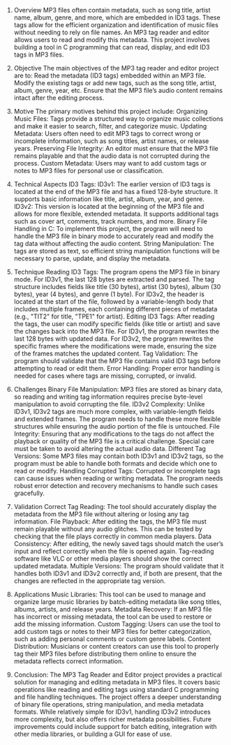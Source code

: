 1. Overview
MP3 files often contain metadata, such as song title, artist name, album, genre, and more, which are embedded in ID3 tags. These tags allow for the efficient organization and identification of music files without needing to rely on file names. An MP3 tag reader and editor allows users to read and modify this metadata. This project involves building a tool in C programming that can read, display, and edit ID3 tags in MP3 files.

2. Objective
The main objectives of the MP3 tag reader and editor project are to:
Read the metadata (ID3 tags) embedded within an MP3 file.
Modify the existing tags or add new tags, such as the song title, artist, album, genre, year, etc.
Ensure that the MP3 file’s audio content remains intact after the editing process.

4. Motive
The primary motives behind this project include:
Organizing Music Files: Tags provide a structured way to organize music collections and make it easier to search, filter, and categorize music.
Updating Metadata: Users often need to edit MP3 tags to correct wrong or incomplete information, such as song titles, artist names, or release years.
Preserving File Integrity: An editor must ensure that the MP3 file remains playable and that the audio data is not corrupted during the process.
Custom Metadata: Users may want to add custom tags or notes to MP3 files for personal use or classification.

4. Technical Aspects
ID3 Tags:
ID3v1: The earlier version of ID3 tags is located at the end of the MP3 file and has a fixed 128-byte structure. It supports basic information like title, artist, album, year, and genre.
ID3v2: This version is located at the beginning of the MP3 file and allows for more flexible, extended metadata. It supports additional tags such as cover art, comments, track numbers, and more.
Binary File Handling in C:
To implement this project, the program will need to handle the MP3 file in binary mode to accurately read and modify the tag data without affecting the audio content.
String Manipulation:
The tags are stored as text, so efficient string manipulation functions will be necessary to parse, update, and display the metadata.

6. Technique
Reading ID3 Tags:
The program opens the MP3 file in binary mode.
For ID3v1, the last 128 bytes are extracted and parsed. The tag structure includes fields like title (30 bytes), artist (30 bytes), album (30 bytes), year (4 bytes), and genre (1 byte).
For ID3v2, the header is located at the start of the file, followed by a variable-length body that includes multiple frames, each containing different pieces of metadata (e.g., "TIT2" for title, "TPE1" for artist).
Editing ID3 Tags:
After reading the tags, the user can modify specific fields (like title or artist) and save the changes back into the MP3 file.
For ID3v1, the program rewrites the last 128 bytes with updated data.
For ID3v2, the program rewrites the specific frames where the modifications were made, ensuring the size of the frames matches the updated content.
Tag Validation:
The program should validate that the MP3 file contains valid ID3 tags before attempting to read or edit them.
Error Handling:
Proper error handling is needed for cases where tags are missing, corrupted, or invalid.

6. Challenges
Binary File Manipulation:
MP3 files are stored as binary data, so reading and writing tag information requires precise byte-level manipulation to avoid corrupting the file.
ID3v2 Complexity:
Unlike ID3v1, ID3v2 tags are much more complex, with variable-length fields and extended frames. The program needs to handle these more flexible structures while ensuring the audio portion of the file is untouched.
File Integrity:
Ensuring that any modifications to the tags do not affect the playback or quality of the MP3 file is a critical challenge. Special care must be taken to avoid altering the actual audio data.
Different Tag Versions:
Some MP3 files may contain both ID3v1 and ID3v2 tags, so the program must be able to handle both formats and decide which one to read or modify.
Handling Corrupted Tags:
Corrupted or incomplete tags can cause issues when reading or writing metadata. The program needs robust error detection and recovery mechanisms to handle such cases gracefully.

8. Validation
Correct Tag Reading:
The tool should accurately display the metadata from the MP3 file without altering or losing any tag information.
File Playback:
After editing the tags, the MP3 file must remain playable without any audio glitches. This can be tested by checking that the file plays correctly in common media players.
Data Consistency:
After editing, the newly saved tags should match the user’s input and reflect correctly when the file is opened again. Tag-reading software like VLC or other media players should show the correct updated metadata.
Multiple Versions:
The program should validate that it handles both ID3v1 and ID3v2 correctly and, if both are present, that the changes are reflected in the appropriate tag version.

8. Applications
Music Libraries:
This tool can be used to manage and organize large music libraries by batch-editing metadata like song titles, albums, artists, and release years.
Metadata Recovery:
If an MP3 file has incorrect or missing metadata, the tool can be used to restore or add the missing information.
Custom Tagging:
Users can use the tool to add custom tags or notes to their MP3 files for better categorization, such as adding personal comments or custom genre labels.
Content Distribution:
Musicians or content creators can use this tool to properly tag their MP3 files before distributing them online to ensure the metadata reflects correct information.

10. Conclusion:
The MP3 Tag Reader and Editor project provides a practical solution for managing and editing metadata in MP3 files. It covers basic operations like reading and editing tags using standard C programming and file handling techniques. The project offers a deeper understanding of binary file operations, string manipulation, and media metadata formats. While relatively simple for ID3v1, handling ID3v2 introduces more complexity, but also offers richer metadata possibilities. Future improvements could include support for batch editing, integration with other media libraries, or building a GUI for ease of use.


